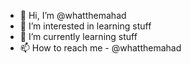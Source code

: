 - 👋 Hi, I’m @whatthemahad
- 👀 I’m interested in learning stuff
- 🌱 I’m currently learning stuff
- 📫 How to reach me - @whatthemahad

<!---
notwhatthemahad/notwhatthemahad is a ✨ special ✨ repository because its `README.md` (this file) appears on your GitHub profile.
You can click the Preview link to take a look at your changes.
--->
